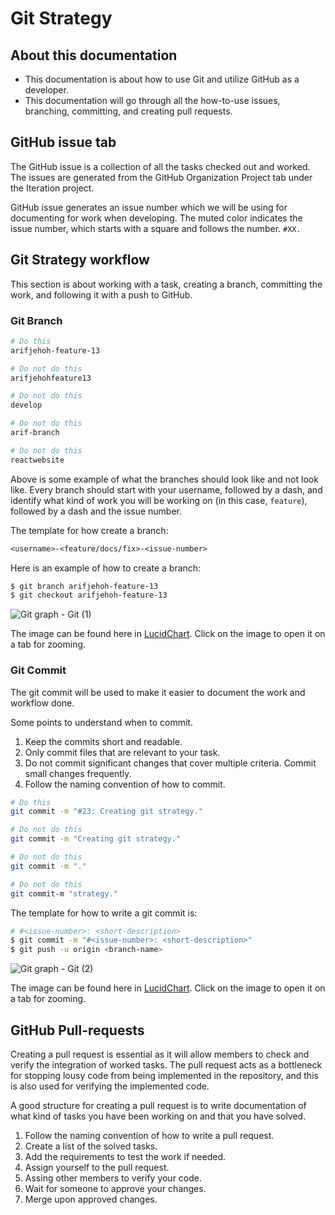 # Git Strategy

## About this documentation
- This documentation is about how to use Git and utilize GitHub as a developer.
- This documentation will go through all the how-to-use issues, branching, committing, and creating pull requests.

## GitHub issue tab
The GitHub issue is a collection of all the tasks checked out and worked. 
The issues are generated from the GitHub Organization Project tab under the Iteration project. 

GitHub issue generates an issue number which we will be using for documenting for work when developing. 
The muted color indicates the issue number, which starts with a square and follows the number. `#XX.`

<!-- Add an image to reference what is the issue number. -->


## Git Strategy workflow 
This section is about working with a task, creating a branch, committing the work, and following it with a push to GitHub.

### Git Branch 
```bash
# Do this
arifjehoh-feature-13

# Do not do this
arifjehohfeature13

# Do not do this
develop

# Do not do this
arif-branch

# Do not do this
reactwebsite
```

Above is some example of what the branches should look like and not look like. 
Every branch should start with your username, followed by a dash, and identify what kind of work you will be working on (in this case, `feature`), followed by a dash and the issue number.

The template for how create a branch: 
```txt
<username>-<feature/docs/fix>-<issue-number>
```

Here is an example of how to create a branch:
```bash
$ git branch arifjehoh-feature-13
$ git checkout arifjehoh-feature-13
```
![Git graph - Git (1)](https://user-images.githubusercontent.com/25460850/160895734-37f6689a-3712-4618-bdac-85d53f3ce695.png)

The image can be found here in [LucidChart](https://lucid.app/lucidchart/d2b1a6c5-9a32-4d96-a6b5-a33ea3bd20d2/edit?invitationId=inv_49ced18d-1418-42e7-ad07-44db75795566). 
Click on the image to open it on a tab for zooming.

### Git Commit 
The git commit will be used to make it easier to document the work and workflow done.

Some points to understand when to commit.
1. Keep the commits short and readable.
2. Only commit files that are relevant to your task. 
3. Do not commit significant changes that cover multiple criteria. Commit small changes frequently.
4. Follow the naming convention of how to commit.

```bash
# Do this 
git commit -m "#23: Creating git strategy."

# Do not do this 
git commit -m "Creating git strategy."

# Do not do this 
git commit -m "."

# Do not do this 
git commit-m "strategy."
```

The template for how to write a git commit is:
```bash
# #<issue-number>: <short-description>
$ git commit -m "#<issue-number>: <short-description>"
$ git push -u origin <branch-name>
```
![Git graph - Git (2)](https://user-images.githubusercontent.com/25460850/160898740-2040d32e-f1c4-4570-959c-4a566960c2ab.png)

The image can be found here in [LucidChart](https://lucid.app/lucidchart/d2b1a6c5-9a32-4d96-a6b5-a33ea3bd20d2/edit?invitationId=inv_49ced18d-1418-42e7-ad07-44db75795566). 
Click on the image to open it on a tab for zooming.

## GitHub Pull-requests
Creating a pull request is essential as it will allow members to check and verify the integration of worked tasks.
The pull request acts as a bottleneck for stopping lousy code from being implemented in the repository, and this is also used for verifying the implemented code. 

<!-- Take a screenshot of how to work with GitHub pull-request -->

A good structure for creating a pull request is to write documentation of what kind of tasks you have been working on and that you have solved.
1. Follow the naming convention of how to write a pull request. 
2. Create a list of the solved tasks. 
3. Add the requirements to test the work if needed.
3. Assign yourself to the pull request.
4. Assing other members to verify your code. 
5. Wait for someone to approve your changes. 
6. Merge upon approved changes.
